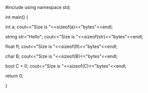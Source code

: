 #include <iostream>
using namespace std;

int main()
{

int a;
cout<<"Size is "<<sizeof(a)<<"bytes"<<endl;

string str="Hello";
cout<<"Size is "<<sizeof(str)<<"bytes"<<endl;

float fl;
cout<<"Size is "<<sizeof(fl)<<"bytes"<<endl;

char B;
cout<<"Size is "<<sizeof(B)<<"bytes"<<endl;

bool C = 0;
cout<<"Size is "<<sizeof(C)<<"bytes"<<endl;

return 0;


}
